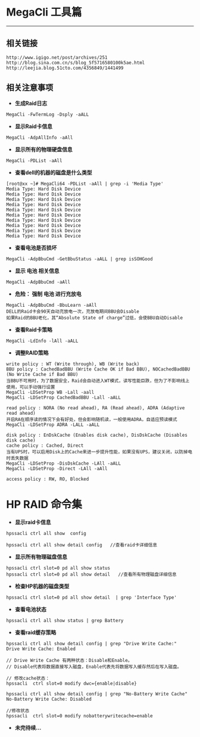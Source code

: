 # MegaCli 工具篇

---

## 相关链接

```
http://www.igigo.net/post/archives/251
http://blog.sina.com.cn/s/blog_5f5716580100k5ae.html
http://leejia.blog.51cto.com/4356849/1441499
```

## 相关注意事项


* **生成Raid日志**
 
```
MegaCli -FwTermLog -Dsply -aALL
```

* **显示Raid卡信息**

```
MegaCli -AdpAllInfo -aAll
```

* **显示所有的物理硬盘信息**

```
MegaCli -PDList -aAll
```

* **查看dell的机器的磁盘是什么类型**

```
[root@xx ~]# MegaCli64 -PDList -aAll | grep -i 'Media Type'
Media Type: Hard Disk Device
Media Type: Hard Disk Device
Media Type: Hard Disk Device
Media Type: Hard Disk Device
Media Type: Hard Disk Device
Media Type: Hard Disk Device
Media Type: Hard Disk Device
Media Type: Hard Disk Device
Media Type: Hard Disk Device
Media Type: Hard Disk Device
```

* **查看电池是否损坏**

```
MegaCli -AdpBbuCmd -GetBbuStatus -aALL | grep isSOHGood
```

* **显示 电池 相关信息**

```
MegaCli -AdpBbuCmd -aAll
```

* **危险： 强制 电池 进行充放电**

```
MegaCli -AdpBbuCmd -BbuLearn -aAll
DELL的Raid卡会90天自动充放电一次，充放电期间BBU会Disable
如果Raid的BBU老化，其“Absolute State of charge”过低，会使BBU自动Disable
```

* **查看Raid卡策略**

```
MegaCli -LdInfo -lAll -aALL
```

* **调整RAID策略**

```
write policy : WT (Write through), WB (Write back)
BBU policy : CachedBadBBU (Write Cache OK if Bad BBU), NOCachedBadBBU (No Write Cache if Bad BBU)
当BBU不可用时，为了数据安全，Raid会自动进入WT模式，读写性能巨跌，但为了不影响线上使用，可以手动强行设置
MegaCli -LDSetProp WB -Lall -aall
MegaCli -LDSetProp CachedBadBBU -Lall -aALL

read policy : NORA (No read ahead), RA (Read ahead), ADRA (Adaptive read ahead)
开启RA在顺序读的情况下会有好处，但会影响随机读，一般使用ADRA，自适应预读模式
MegaCli -LDSetProp ADRA -LALL -aALL

disk policy : EnDskCache (Enables disk cache), DisDskCache (Disables disk cache)
cache policy : Cached, Direct
当有UPS时，可以启用Disk上的Cache来进一步提升性能，如果没有UPS，建议关闭，以防掉电时丢失数据
MegaCli -LDSetProp -DisDskCache -LAll -aALL
MegaCli -LDSetProp -Direct -LAll -aAll

access policy : RW, RO, Blocked
```

# HP RAID 命令集

* **显示raid卡信息**

```
hpssacli ctrl all show  config

hpssacli ctrl all show detail config   //查看raid卡详细信息

```

* **显示所有物理磁盘信息**

```
hpssacli ctrl slot=0 pd all show status
hpssacli ctrl slot=0 pd all show detail   //查看所有物理磁盘详细信息
```

* **检查HP机器的磁盘类型**

```
hpssacli ctrl slot=0 pd all show detail  | grep 'Interface Type'
```

* **查看电池状态**

```
hpssacli ctrl all show status | grep Battery
```

* **查看raid缓存策略**

```
hpssacli ctrl all show detail config | grep "Drive Write Cache:"
Drive Write Cache: Enabled

// Drive Write Cache 有两种状态：Disable和Enable。
// Disable代表将数据直接写入磁盘，Enable代表先将数据写入缓存然后在写入磁盘。

// 修改cache状态：
hpssacli  ctrl slot=0 modify dwc={enable|disable}

hpssacli ctrl all show detail config | grep "No-Battery Write Cache"
No-Battery Write Cache: Disabled

//修改状态
hpssacli  ctrl slot=0 modify nobatterywritecache=enable
```

* **未完待续...**
